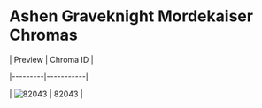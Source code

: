 # Ashen Graveknight Mordekaiser Chromas


| Preview | Chroma ID |

|---------|-----------|

| ![82043](https://raw.communitydragon.org/latest/plugins/rcp-be-lol-game-data/global/default/v1/champion-chroma-images/82/82043.png) | 82043 |